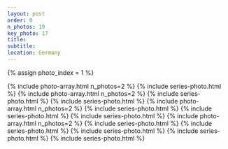 ```yaml
---
layout: post
order: 0
n_photos: 19
key_photo: 17
title: 
subtitle: 
location: Germany
---
```


{% assign photo_index = 1 %}

{% include photo-array.html n_photos=2 %}
{% include series-photo.html %}
{% include photo-array.html n_photos=2 %}
{% include series-photo.html %}
{% include series-photo.html %}
{% include photo-array.html n_photos=2 %}
{% include series-photo.html %}
{% include series-photo.html %}
{% include series-photo.html %}
{% include photo-array.html n_photos=2 %}
{% include series-photo.html %}
{% include series-photo.html %}
{% include series-photo.html %}
{% include series-photo.html %}
{% include series-photo.html %}
